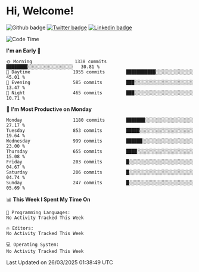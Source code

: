   # Hi, Welcome!
  ![Github badge](https://img.shields.io/github/followers/kraken-afk.svg?style=social&label=Follow&maxAge=2592000)
  [![Twitter badge](https://img.shields.io/badge/-Twitter-00acee?style=flat-square&logo=Twitter&logoColor=white)](https://twitter.com/trshppl)
  [![Linkedin badge](https://img.shields.io/badge/LinkedIn-0077B5?style=flat-square&logo=linkedin&logoColor=white)](https://www.linkedin.com/in/noveanrer)
<!--START_SECTION:waka-->
![Code Time](http://img.shields.io/badge/Code%20Time-841%20hrs%2046%20mins-blue)

**I'm an Early 🐤** 

```text
🌞 Morning                1338 commits        ████████░░░░░░░░░░░░░░░░░   30.81 % 
🌆 Daytime                1955 commits        ███████████░░░░░░░░░░░░░░   45.01 % 
🌃 Evening                585 commits         ███░░░░░░░░░░░░░░░░░░░░░░   13.47 % 
🌙 Night                  465 commits         ███░░░░░░░░░░░░░░░░░░░░░░   10.71 % 
```
📅 **I'm Most Productive on Monday** 

```text
Monday                   1180 commits        ███████░░░░░░░░░░░░░░░░░░   27.17 % 
Tuesday                  853 commits         █████░░░░░░░░░░░░░░░░░░░░   19.64 % 
Wednesday                999 commits         ██████░░░░░░░░░░░░░░░░░░░   23.00 % 
Thursday                 655 commits         ████░░░░░░░░░░░░░░░░░░░░░   15.08 % 
Friday                   203 commits         █░░░░░░░░░░░░░░░░░░░░░░░░   04.67 % 
Saturday                 206 commits         █░░░░░░░░░░░░░░░░░░░░░░░░   04.74 % 
Sunday                   247 commits         █░░░░░░░░░░░░░░░░░░░░░░░░   05.69 % 
```


📊 **This Week I Spent My Time On** 

```text
💬 Programming Languages: 
No Activity Tracked This Week

🔥 Editors: 
No Activity Tracked This Week

💻 Operating System: 
No Activity Tracked This Week
```


 Last Updated on 26/03/2025 01:38:49 UTC
<!--END_SECTION:waka-->